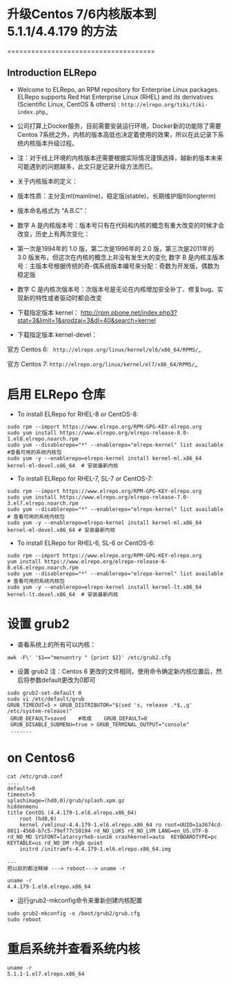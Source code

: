 # 升级Centos 7/6内核版本到5.1.1/4.4.179 的方法
=====================================

Introduction   ELRepo
------------------------

* Welcome to ELRepo, an RPM repository for Enterprise Linux packages. ELRepo supports Red Hat Enterprise Linux (RHEL) and its derivatives (Scientific Linux, CentOS & others) : `http://elrepo.org/tiki/tiki-index.php`_
 
* 公司打算上Docker服务，目前需要安装运行环境，Docker新的功能除了需要Centos 7系统之外，内核的版本高低也决定着使用的效果，所以在此记录下系统内核版本升级过程。

* 注：对于线上环境的内核版本还需要根据实际情况谨慎选择，越新的版本未来可能遇到的问题越多，此文只是记录升级方法而已。

* 关于内核版本的定义：

* 版本性质：主分支ml(mainline)，稳定版(stable)，长期维护版lt(longterm)

* 版本命名格式为 “A.B.C”：

* 数字 A 是内核版本号：版本号只有在代码和内核的概念有重大改变的时候才会改变，历史上有两次变化：
* 第一次是1994年的 1.0 版，第二次是1996年的 2.0 版，第三次是2011年的 3.0 版发布，但这次在内核的概念上并没有发生大的变化
数字 B 是内核主版本号：主版本号根据传统的奇-偶系统版本编号来分配：奇数为开发版，偶数为稳定版
* 数字 C 是内核次版本号：次版本号是无论在内核增加安全补丁、修复bug、实现新的特性或者驱动时都会改变
*  下载指定版本 kernel： http://rpm.pbone.net/index.php3?stat=3&limit=1&srodzaj=3&dl=40&search=kernel

* 下载指定版本 kernel-devel：

官方 Centos 6: ` http://elrepo.org/linux/kernel/el6/x86_64/RPMS/`_

官方 Centos 7: `http://elrepo.org/linux/kernel/el7/x86_64/RPMS/`_

# 启用 ELRepo 仓库

* To install ELRepo for RHEL-8 or CentOS-8:

```
sudo rpm --import https://www.elrepo.org/RPM-GPG-KEY-elrepo.org
sudo yum install https://www.elrepo.org/elrepo-release-8.0-1.el8.elrepo.noarch.rpm
sudo yum --disablerepo="*" --enablerepo="elrepo-kernel" list available   #查看可用的系统内核包
sudo yum -y --enablerepo=elrepo-kernel install kernel-ml.x86_64 kernel-ml-devel.x86_64  # 安装最新内核
```

* To install ELRepo for RHEL-7, SL-7 or CentOS-7:

```
sudo rpm --import https://www.elrepo.org/RPM-GPG-KEY-elrepo.org
sudo yum install https://www.elrepo.org/elrepo-release-7.0-3.el7.elrepo.noarch.rpm
sudo yum --disablerepo="*" --enablerepo="elrepo-kernel" list available   # 查看可用的系统内核包
sudo yum -y --enablerepo=elrepo-kernel install kernel-ml.x86_64 kernel-ml-devel.x86_64 # 安装最新内核
```

*  To install ELRepo for RHEL-6, SL-6 or CentOS-6:

```
sudo rpm --import https://www.elrepo.org/RPM-GPG-KEY-elrepo.org
yum install https://www.elrepo.org/elrepo-release-6-8.el6.elrepo.noarch.rpm
sudo yum --disablerepo="*" --enablerepo="elrepo-kernel" list available  # 查看可用的系统内核包
sudo yum -y --enablerepo=elrepo-kernel install kernel-lt.x86_64 kernel-lt.devel.x86_64  # 安装最新内核

```
# 设置 grub2

* 查看系统上的所有可以内核：

```
awk -F\' '$1=="menuentry " {print $2}' /etc/grub2.cfg

```

*  设置 grub2    注：Centos 6 更改的文件相同，使用命令确定新内核位置后，然后将参数default更改为0即可

```
sudo grub2-set-default 0
sudo vi /etc/default/grub
GRUB_TIMEOUT=5 > GRUB_DISTRIBUTOR="$(sed 's, release .*$,,g' /etc/system-release)" 
 GRUB_DEFAULT=saved    #改成    GRUB_DEFAULT=0
 GRUB_DISABLE_SUBMENU=true > GRUB_TERMINAL_OUTPUT="console"
 .......
 ```
 
# on Centos6 

```
cat /etc/grub.conf 
....
default=0
timeout=5
splashimage=(hd0,0)/grub/splash.xpm.gz
hiddenmenu
title CentOS (4.4.179-1.el6.elrepo.x86_64)
	root (hd0,0)
	kernel /vmlinuz-4.4.179-1.el6.elrepo.x86_64 ro root=UUID=1a3674cd-0011-4568-b7c5-79ef77c50194 rd_NO_LUKS rd_NO_LVM LANG=en_US.UTF-8 rd_NO_MD SYSFONT=latarcyrheb-sun16 crashkernel=auto  KEYBOARDTYPE=pc KEYTABLE=us rd_NO_DM rhgb quiet
	initrd /initramfs-4.4.179-1.el6.elrepo.x86_64.img

...
把以前的都注释掉 ---> reboot---> uname -r

uname -r
4.4.179-1.el6.elrepo.x86_64

```
 
* 运行grub2-mkconfig命令来重新创建内核配置

```
sudo grub2-mkconfig -o /boot/grub2/grub.cfg
sudo reboot
```

# 重启系统并查看系统内核

```
uname -r
5.1.1-1.el7.elrepo.x86_64
```
